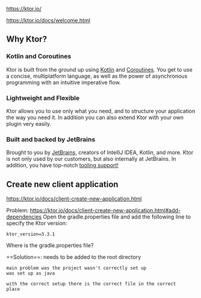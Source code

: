 https://ktor.io/

https://ktor.io/docs/welcome.html
## Why Ktor?

### Kotlin and Coroutines

Ktor is built from the ground up using [Kotlin](https://kotlinlang.org/) and [Coroutines](https://kotlinlang.org/docs/coroutines-guide.html). You get to use a concise, multiplatform language, as well as the power of asynchronous programming with an intuitive imperative flow.

### Lightweight and Flexible

Ktor allows you to use only what you need, and to structure your application the way you need it. In addition you can also extend Ktor with your own plugin very easily.

### Built and backed by JetBrains

Brought to you by [JetBrains,](https://jetbrains.com) creators of IntelliJ IDEA, Kotlin, and more. Ktor is not only used by our customers, but also internally at JetBrains. In addition, you have top-notch [tooling support!](https://ktor.io/idea)


## Create new client application
https://ktor.io/docs/client-create-new-application.html

Problem:
	https://ktor.io/docs/client-create-new-application.html#add-dependencies
	Open the gradle.properties file and add the following line to specify the Ktor version:

```
ktor_version=3.3.1
```

Where is the gradle.properties file?

==Solution==:
	needs to be added to the root directory
	
	main problem was the project wasn't correctly set up
	was set up as java
	
	with the correct setup there is the correct file in the correct
	place